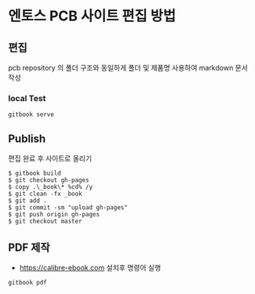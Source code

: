 # 엔토스 PCB 사이트 편집 방법

## 편집
pcb repository 의 폴더 구조와 동일하게 폴더 및 제품명 사용하여 markdown 문서 작성

### local Test
```
gitbook serve
```

## Publish
편집 완료 후 사이트로 올리기
```
$ gitbook build
$ git checkout gh-pages
$ copy .\_book\* %cd% /y
$ git clean -fx _book
$ git add .
$ git commit -sm "upload gh-pages"
$ git push origin gh-pages
$ git checkout master
```

## PDF 제작
* https://calibre-ebook.com 설치후 명령어 실행
```
gitbook pdf
```
